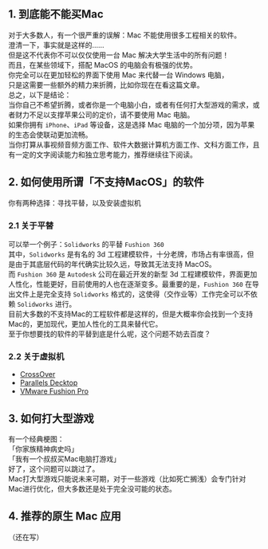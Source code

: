 ## 1. 到底能不能买Mac
对于大多数人，有一个很严重的误解：Mac 不能使用很多工程相关的软件。  
澄清一下，事实就是这样的……  
但是这不代表你不可以仅仅使用一台 Mac 解决大学生活中的所有问题！  
而且，在某些领域下，搭配 MacOS 的电脑会有极强的优势。  
你完全可以在更加轻松的界面下使用 Mac 来代替一台 Windows 电脑，  
只是这需要一些额外的精力来折腾，比如你现在在看这篇文章。  
总之，以下是结论：  
当你自己不希望折腾，或者你是一个电脑小白，或者有任何打大型游戏的需求，或者财力不足以支撑苹果公司的定价，请不要使用 Mac 电脑。  
如果你拥有 `iPhone`、`iPad` 等设备，这是选择 Mac 电脑的一个加分项，因为苹果的生态会使联动更加流畅。  
当你打算从事视频音频方面工作、软件大数据计算机方面工作、文科方面工作，且有一定的文字阅读能力和独立思考能力，推荐继续往下阅读。

## 2. 如何使用所谓「不支持MacOS」的软件
你有两种选择：寻找平替，以及安装虚拟机
### 2.1 关于平替
可以举一个例子：`Solidworks` 的平替 `Fushion 360`  
其中，`Solidworks` 是有名的 3d 工程建模软件，十分老牌，市场占有率很高，但是由于其底层代码的年代确实比较久远，导致其无法支持 MacOS。  
而 `Fushion 360` 是 `Autodesk` 公司在最近开发的新型 3d 工程建模软件，界面更加人性化，性能更好，目前使用的人也在逐渐变多。最重要的是，`Fushion 360` 在导出文件上是完全支持 `Solidworks` 格式的，这使得（交作业等）工作完全可以不依赖 `Solidworks` 进行。  
目前大多数的不支持Mac的工程软件都是这样的，但是大概率你会找到一个支持Mac的，更加现代，更加人性化的工具来替代它。  
至于你想要找的软件的平替到底是什么呢，这个问题不妨去百度？  
### 2.2 关于虚拟机  
- [CrossOver](https://www.codeweavers.com/crossover)  
- [Parallels Decktop](https://www.parallels.com/products/desktop)  
- [VMware Fushion Pro](https://www.vmware.com/products/desktop-hypervisor/workstation-and-fusion)  

## 3. 如何打大型游戏  
有一个经典梗图：  
「你家族精神病史吗」  
「我有一个叔叔买Mac电脑打游戏」  
好了，这个问题可以跳过了。  
Mac打大型游戏只能说未来可期，对于一些游戏（比如死亡搁浅）会专门针对Mac进行优化，但大多数还是处于完全没可能的状态。  

## 4. 推荐的原生 Mac 应用
（还在写）  